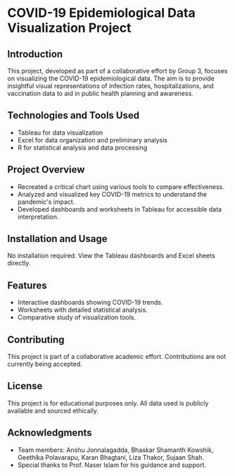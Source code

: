 # COVID-19 Epidemiological Data Visualization Project

## Introduction
This project, developed as part of a collaborative effort by Group 3, focuses on visualizing the COVID-19 epidemiological data. The aim is to provide insightful visual representations of infection rates, hospitalizations, and vaccination data to aid in public health planning and awareness.

## Technologies and Tools Used
- Tableau for data visualization
- Excel for data organization and preliminary analysis
- R for statistical analysis and data processing

## Project Overview
- Recreated a critical chart using various tools to compare effectiveness.
- Analyzed and visualized key COVID-19 metrics to understand the pandemic's impact.
- Developed dashboards and worksheets in Tableau for accessible data interpretation.

## Installation and Usage
No installation required. View the Tableau dashboards and Excel sheets directly.

## Features
- Interactive dashboards showing COVID-19 trends.
- Worksheets with detailed statistical analysis.
- Comparative study of visualization tools.

## Contributing
This project is part of a collaborative academic effort. Contributions are not currently being accepted.

## License
This project is for educational purposes only. All data used is publicly available and sourced ethically.

## Acknowledgments
- Team members: Anshu Jonnalagadda, Bhaskar Shamanth Kowshik, Geethika Polavarapu, Karan Bhagtani, Liza Thakor, Sujaan Shah.
- Special thanks to Prof. Naser Islam for his guidance and support.

